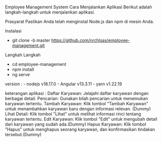 Employee Management System
Cara Menjalankan Aplikasi
Berikut adalah langkah-langkah untuk menjalankan aplikasi.

Prasyarat
Pastikan Anda telah menginstal Node.js dan npm di mesin Anda.

Instalasi

- git clone -b master https://github.com/nrchlsas/employee-management.git

Langkah Langkah
 
 - cd employee-management
 - npm install
 - ng serve

version : - nodejs v18.17.0
          - Angular v13.3.11
          - yarn v1.22.19

keterangan aplikasi :
Daftar Karyawan: Jelajahi daftar karyawan dengan berbagai detail.
Pencarian: Gunakan bilah pencarian untuk menemukan karyawan tertentu.
Tambah Karyawan: Klik tombol "Tambah Karyawan" untuk menambahkan karyawan baru dengan informasi relevan. (Dummy)
Lihat Detail: Klik tombol "Lihat" untuk melihat informasi rinci tentang karyawan tertentu.
Edit Karyawan: Klik tombol "Edit" untuk mengubah detail dari karyawan yang sudah ada.(Dummy)
Hapus Karyawan: Klik tombol "Hapus" untuk menghapus seorang karyawan, dan konfirmasikan tindakan tersebut.(Dummy)
